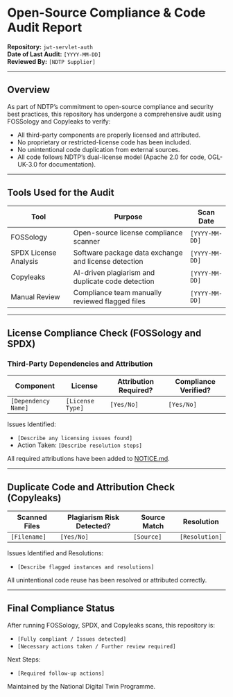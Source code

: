 # Open-Source Compliance & Code Audit Report

**Repository:** `jwt-servlet-auth`  
**Date of Last Audit:** `[YYYY-MM-DD]`  
**Reviewed By:** `[NDTP Supplier]` 
<!-- SPDX-License-Identifier: OGL-UK-3.0 -->

---
## Overview
As part of NDTP’s commitment to open-source compliance and security best practices, this repository has undergone
a comprehensive audit using FOSSology and Copyleaks to verify:
- All third-party components are properly licensed and attributed.
- No proprietary or restricted-license code has been included.
- No unintentional code duplication from external sources.
- All code follows NDTP’s dual-license model (Apache 2.0 for code, OGL-UK-3.0 for documentation).
---
## Tools Used for the Audit
| Tool | Purpose | Scan Date |
|------|---------|----------|
| FOSSology | Open-source license compliance scanner | `[YYYY-MM-DD]` |
| SPDX License Analysis | Software package data exchange and license detection | `[YYYY-MM-DD]` |
| Copyleaks | AI-driven plagiarism and duplicate code detection | `[YYYY-MM-DD]` |
| Manual Review | Compliance team manually reviewed flagged files | `[YYYY-MM-DD]` |
---
## License Compliance Check (FOSSology and SPDX)
### Third-Party Dependencies and Attribution
| Component | License | Attribution Required? | Compliance Verified? |
|-----------|---------|----------------------|----------------------|
| `[Dependency Name]` | `[License Type]` | `[Yes/No]` | `[Yes/No]` |

Issues Identified:
- `[Describe any licensing issues found]`
- Action Taken: `[Describe resolution steps]`

All required attributions have been added to [NOTICE.md](./NOTICE.md).

---

## Duplicate Code and Attribution Check (Copyleaks)

| Scanned Files | Plagiarism Risk Detected? | Source Match | Resolution |
|--------------|-------------------------|-------------|-----------|
| `[Filename]` | `[Yes/No]` | `[Source]` | `[Resolution]` |


Issues Identified and Resolutions:
- `[Describe flagged instances and resolutions]`  

All unintentional code reuse has been resolved or attributed correctly.

---

## Final Compliance Status

After running FOSSology, SPDX, and Copyleaks scans, this repository is:

- `[Fully compliant / Issues detected]`
- `[Necessary actions taken / Further review required]`

Next Steps:
- `[Required follow-up actions]`

Maintained by the National Digital Twin Programme.
